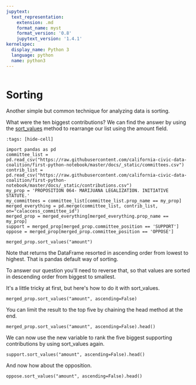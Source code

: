 ```yaml
---
jupytext:
  text_representation:
    extension: .md
    format_name: myst
    format_version: '0.8'
    jupytext_version: '1.4.1'
kernelspec:
  display_name: Python 3
  language: python
  name: python3
---
```


```{include} ../_templates/nav.html
```

# Sorting

Another simple but common technique for analyzing data is sorting.

What were the ten biggest contributions? We can find the answer by using the [sort_values] method to rearrange our list using the amount field.

```{code-cell}
:tags: [hide-cell]

import pandas as pd
committee_list = pd.read_csv("https://raw.githubusercontent.com/california-civic-data-coalition/first-python-notebook/master/docs/_static/committees.csv")
contrib_list = pd.read_csv("https://raw.githubusercontent.com/california-civic-data-coalition/first-python-notebook/master/docs/_static/contributions.csv")
my_prop = 'PROPOSITION 064- MARIJUANA LEGALIZATION. INITIATIVE STATUTE.'
my_committees = committee_list[committee_list.prop_name == my_prop]
merged_everything = pd.merge(committee_list, contrib_list, on="calaccess_committee_id")
merged_prop = merged_everything[merged_everything.prop_name == my_prop]
support = merged_prop[merged_prop.committee_position == 'SUPPORT']
oppose = merged_prop[merged_prop.committee_position == 'OPPOSE']
```

```{code-cell}
merged_prop.sort_values("amount")
```

Note that returns the DataFrame resorted in ascending order from lowest to highest. That is pandas default way of sorting.

To answer our question you'll need to reverse that, so that values are sorted in descending order from biggest to smallest.

It's a little tricky at first, but here's how to do it with sort_values.

```{code-cell}
merged_prop.sort_values("amount", ascending=False)
```

You can limit the result to the top five by chaining the head method at the end.

```{code-cell}
merged_prop.sort_values("amount", ascending=False).head()
```

We can now use the new variable to rank the five biggest supporting contributions by using sort_values again.

```{code-cell}
support.sort_values("amount", ascending=False).head()
```

And now how about the opposition.

```{code-cell}
oppose.sort_values("amount", ascending=False).head()
```

[sort_values]: https://pandas.pydata.org/pandas-docs/stable/reference/api/pandas.DataFrame.sort_values.html
